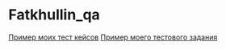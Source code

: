 # Fatkhullin_qa
[Пример моих тест кейсов](https://docs.google.com/spreadsheets/d/1e4K-zbhBbtdpp8SNUq6uPMkamlZ1-r-zvj50AtL4M1Y/edit?usp=sharing)
[Пример моего тестового задания](https://docs.google.com/spreadsheets/d/1SXpi_rRs6PO2nkIMjsdp90GSO4m04i630gmCNpL5xgc/edit#gid=0)